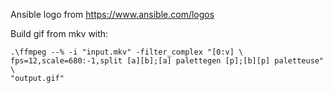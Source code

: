 Ansible logo from https://www.ansible.com/logos

Build gif from mkv with:
```
.\ffmpeg --% -i "input.mkv" -filter_complex "[0:v] \
fps=12,scale=680:-1,split [a][b];[a] palettegen [p];[b][p] paletteuse" \
"output.gif"
```
